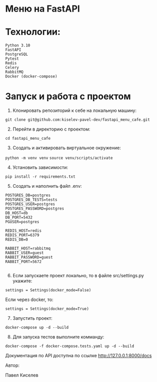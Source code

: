 # Меню на FastAPI


# Технологии:
    Python 3.10
    FastAPI
    PostgreSQL
    Pytest
    Redis
    Celery
    RabbitMQ
    Docker (docker-compose)

# Запуск и работа с проектом

1. Клонировать репозиторий к себе на локальную машину:

```git clone git@github.com:kiselev-pavel-dev/fastapi_menu_cafe.git```

2. Перейти в директорию с проектом:

```cd fastapi_menu_cafe```

3. Создать и активировать виртуальное окружение:

```python -m venv venv```
```source venv/scripts/activate```

4. Установить зависимости:

```pip install -r requirements.txt```

5. Создать и наполнить файл .env:
```
POSTGRES_DB=postgres
POSTGRES_DB_TESTS=tests
POSTGRES_USER=postgres
POSTGRES_PASSWORD=postgres
DB_HOST=db
DB_PORT=5432
PGUSER=postgres

REDIS_HOST=redis
REDIS_PORT=6379
REDIS_DB=0

RABBIT_HOST=rabbitmq
RABBIT_USER=guest
RABBIT_PASSWORD=guest
RABBIT_PORT=5672


```
6. Если запускаете проект локально, то в файле src/settings.py укажите:

```settings = Settings(docker_mode=False)```

Если через docker, то:

```settings = Settings(docker_mode=True)```

7. Запустить проект:

```docker-compose up -d --build```

8. Для запуска тестов выполните комманду:

```docker-compose -f docker-compose.tests.yaml up -d --build```

Документация по API доступна по ссылке http://127.0.0.1:8000/docs

Автор:

Павел Киселев
